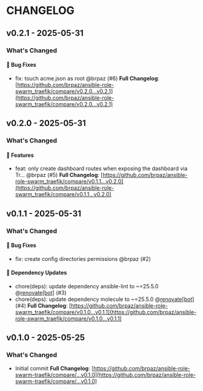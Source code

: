# CHANGELOG

## v0.2.1 - 2025-05-31

### What's Changed

#### 🐛 Bug Fixes

- fix: touch acme.json as root @brpaz (#6)
  **Full Changelog**: [https://github.com/brpaz/ansible-role-swarm_traefik/compare/v0.2.0...v0.2.1](https://github.com/brpaz/ansible-role-swarm_traefik/compare/v0.2.0...v0.2.1)

## v0.2.0 - 2025-05-31

### What's Changed

#### 🚀 Features

- feat: only create dashboard routes when exposing the dashboard via Tr… @brpaz (#5)
  **Full Changelog**: [https://github.com/brpaz/ansible-role-swarm_traefik/compare/v0.1.1...v0.2.0](https://github.com/brpaz/ansible-role-swarm_traefik/compare/v0.1.1...v0.2.0)

## v0.1.1 - 2025-05-31

### What's Changed

#### 🐛 Bug Fixes

- fix: create config directories permissions @brpaz (#2)

#### 🧩 Dependency Updates

- chore(deps): update dependency ansible-lint to ~=25.5.0 @[renovate[bot]](https://github.com/apps/renovate) (#3)
- chore(deps): update dependency molecule to ~=25.5.0 @[renovate[bot]](https://github.com/apps/renovate) (#4)
  **Full Changelog**: [https://github.com/brpaz/ansible-role-swarm_traefik/compare/v0.1.0...v0.1.1](https://github.com/brpaz/ansible-role-swarm_traefik/compare/v0.1.0...v0.1.1)

## v0.1.0 - 2025-05-25

### What's Changed

* Initial commit
  **Full Changelog**: [https://github.com/brpaz/ansible-role-swarm-traefik/compare/...v0.1.0](https://github.com/brpaz/ansible-role-swarm-traefik/compare/...v0.1.0)

